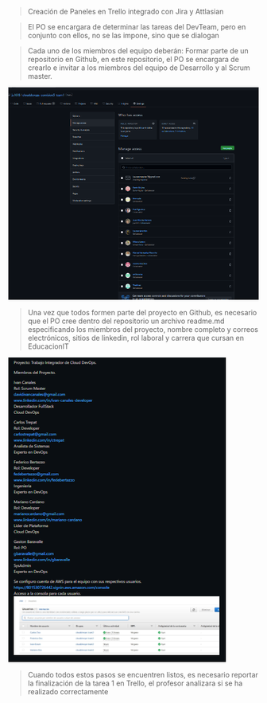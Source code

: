 >	Creación de Paneles en Trello integrado con Jira y Attlasian


>	 El PO se encargara de determinar las tareas del DevTeam, pero en conjunto con ellos, no se las impone, sino que se dialogan


>   Cada uno de los miembros del equipo deberán:
>   Formar parte de un repositorio en Github, en este repositorio, el PO se encargara de crearlo e invitar a los miembros del equipo de Desarrollo y al Scrum master.

![repo-collabs.PNG](repo-collabs.PNG)

>   Una vez que todos formen parte del proyecto en Github, es necesario que el PO cree dentro del repositorio un archivo readme.md especificando los miembros del proyecto, nombre completo y correos electrónicos, sitios de linkedin, rol laboral y carrera que cursan en EducacionIT

![lista-integrantes.PNG](lista-integrantes.PNG)

>   Cuando todos estos pasos se encuentren listos, es necesario reportar la finalización de la tarea 1 en Trello, el profesor analizara si se ha realizado correctamente
